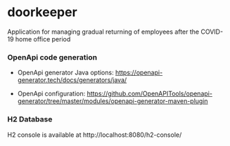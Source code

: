 # doorkeeper
Application for managing gradual returning of employees after the COVID-19 home office period

### OpenApi code generation
-  OpenApi generator Java options:
https://openapi-generator.tech/docs/generators/java/

- OpenApi configuration:
https://github.com/OpenAPITools/openapi-generator/tree/master/modules/openapi-generator-maven-plugin

### H2 Database
H2 console is available at http://localhost:8080/h2-console/
